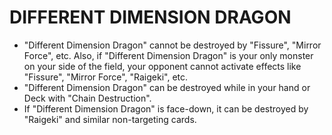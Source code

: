 
# DIFFERENT DIMENSION DRAGON

*   "Different Dimension Dragon" cannot be destroyed by "Fissure", "Mirror Force", etc. Also, if "Different Dimension Dragon" is your only monster on your side of the field, your opponent cannot activate effects like "Fissure", "Mirror Force", "Raigeki", etc.
*   "Different Dimension Dragon" can be destroyed while in your hand or Deck with "Chain Destruction".
*   If "Different Dimension Dragon" is face-down, it can be destroyed by "Raigeki" and similar non-targeting cards.

  